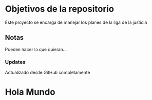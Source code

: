 # Objetivos de la repositorio

Este proyecto se encarga de manejar los planes de la liga de la justicia


## Notas
Pueden hacer lo que quieran...

### Updates
Actualizado desde GitHub completamente

# Hola Mundo
